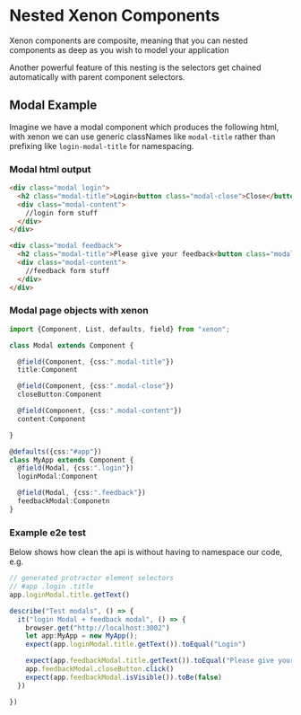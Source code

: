 # Nested Xenon Components
Xenon components are composite, meaning that you can nested components as deep as you wish to model your application

Another powerful feature of this nesting is the selectors get chained automatically with parent component selectors.


## Modal Example
Imagine we have a modal component which produces the following html, with xenon we can use generic classNames
like `modal-title` rather than prefixing like `login-modal-title` for namespacing.

### Modal html output
```html
<div class="modal login">
  <h2 class="modal-title">Login<button class="modal-close">Close</button></h2>
  <div class="modal-content">
    //login form stuff
  </div>
</div>

<div class="modal feedback">
  <h2 class="modal-title">Please give your feedback<button class="modal-close">Close</button></h2>
  <div class="modal-content">
    //feedback form stuff
  </div>
</div>
```

### Modal page objects with xenon

```typescript
import {Component, List, defaults, field} from "xenon";

class Modal extends Component {

  @field(Component, {css:".modal-title"})
  title:Component

  @field(Component, {css:".modal-close"})
  closeButton:Component

  @field(Component, {css:".modal-content"})
  content:Component

}

@defaults({css:"#app"})
class MyApp extends Component {
  @field(Modal, {css:".login"})
  loginModal:Component

  @field(Modal, {css:".feedback"})
  feedbackModal:Componetn
}

```

### Example e2e test
Below shows how clean the api is without having to namespace our code, e.g.

```typescript
// generated protractor element selectors
// #app .login .title
app.loginModal.title.getText()
```

```typescript
describe("Test modals", () => {
  it("login Modal + feedback modal", () => {
    browser.get("http://localhost:3002")
    let app:MyApp = new MyApp();    
    expect(app.loginModal.title.getText()).toEqual("Login")

    expect(app.feedbackModal.title.getText()).toEqual("Please give your feedback")
    app.feedbackModal.closeButton.click()
    expect(app.feedbackModal.isVisible()).toBe(false)
  })

})
```
